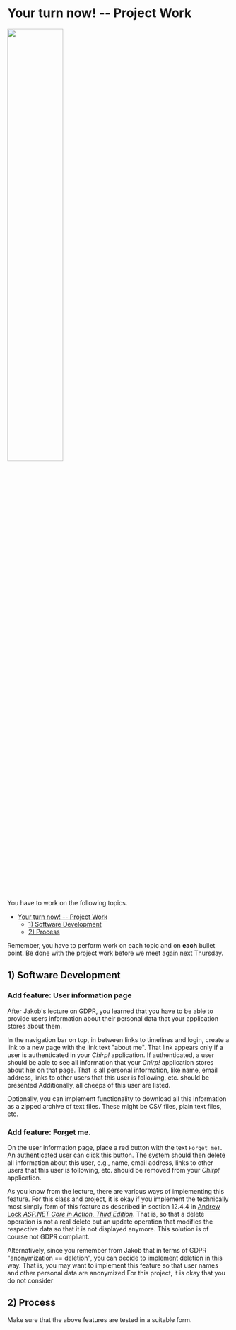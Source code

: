 # Your turn now! -- Project Work

<img src="https://media.giphy.com/media/13GIgrGdslD9oQ/giphy.gif" width=50%/>

You have to work on the following topics.

- [Your turn now! -- Project Work](#your-turn-now----project-work)
  - [1) Software Development](#1-software-development)
  - [2) Process](#2-process)


Remember, you have to perform work on each topic and on **each** bullet point.
Be done with the project work before we meet again next Thursday.


## 1) Software Development

### Add feature: User information page

After Jakob's lecture on GDPR, you learned that you have to be able to provide users information about their personal data that your application stores about them.

In the navigation bar on top, in between links to timelines and login, create a link to a new page with the link text "about me".
That link appears only if a user is authenticated in your _Chirp!_ application.
If authenticated, a user should be able to see all information that your _Chirp!_ application stores about her on that page.
That is all personal information, like name, email address, links to other users that this user is following, etc. should be presented
Additionally, all cheeps of this user are listed.

Optionally, you can implement functionality to download all this information as a zipped archive of text files.
These might be CSV files, plain text files, etc.


### Add feature: Forget me.

On the user information page, place a red button with the text `Forget me!`.
An authenticated user can click this button.
The system should then delete all information about this user, e.g., name, email address, links to other users that this user is following, etc. should be removed from your _Chirp!_ application.

As you know from the lecture, there are various ways of implementing this feature.
For this class and project, it is okay if you implement the technically most simply form of this feature as described in section 12.4.4 in [Andrew Lock _ASP.NET Core in Action, Third Edition_](https://www.manning.com/books/asp-net-core-in-action-third-edition).
That is, so that a delete operation is not a real delete but an update operation that modifies the respective data so that it is not displayed anymore.
This solution is of course not GDPR compliant.

Alternatively, since you remember from Jakob that in terms of GDPR "anonymization == deletion", you can decide to implement deletion in this way.
That is, you may want to implement this feature so that user names and other personal data are anonymized
For this project, it is okay that you do not consider


## 2) Process

Make sure that the above features are tested in a suitable form.
